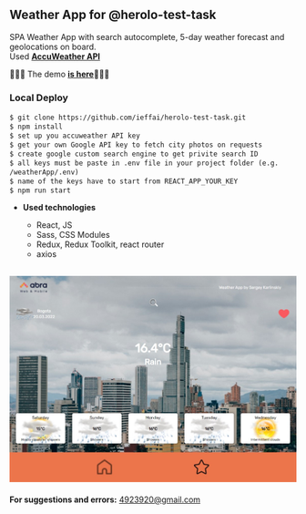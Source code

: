 ## **Weather App for @herolo-test-task**

SPA Weather App with search autocomplete, 5-day weather forecast and geolocations on board.<br />
Used <a href="https://developer.accuweather.com/" target="_blank">**AccuWeather API**</a>

🚀🚀🚀 The demo <a href="https://weather-app-herolo-5a573.web.app/" target="_blank">**is here**</a>🚀🚀🚀<br />

### Local Deploy

```
$ git clone https://github.com/ieffai/herolo-test-task.git
$ npm install
$ set up you accuweather API key
$ get your own Google API key to fetch city photos on requests
$ create google custom search engine to get privite search ID
$ all keys must be paste in .env file in your project folder (e.g. /weatherApp/.env)
$ name of the keys have to start from REACT_APP_YOUR_KEY
$ npm run start
```

- **Used technologies**

  - React, JS
  - Sass, CSS Modules
  - Redux, Redux Toolkit, react router
  - axios

## ![herolo](./demo.jpg)

**For suggestions and errors:**
4923920@gmail.com
